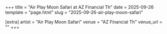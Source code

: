 +++
title = "Air Play Moon Safari at AZ Financial Th"
date = 2025-09-26
template = "page.html"
slug = "2025-09-26-air-play-moon-safari"

[extra]
artist = "Air Play Moon Safari"
venue = "AZ Financial Th"
venue_url = ""
+++
